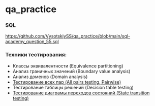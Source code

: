 # qa_practice

### SQL
https://github.com/VysotskiySS/qa_practice/blob/main/sql-academy_question_55.sql

### Техники тестирования:

- Классы эквивалентности (Equivalence partitioning)
- Анализ граничных значений (Boundary value analysis)
- Анализ доменов (Domain analysis)
- [Тестирование всех пар (All pairs testing, Pairwise)](https://docs.google.com/spreadsheets/d/1roIUdcLnKAZIV4Gi2a0z1GFHPg-07Inu6JSKM31-hL0/edit?usp=sharing)
- Тестирование таблицы решений (Decision table testing)
- [Тестирование диаграмы переходов состояний (State transition testing)](https://docs.google.com/spreadsheets/d/1sQqZm7WEpnip0xkpIQk_A7eiIsU60DKTPvMNMeVytGs/edit?usp=sharing)

